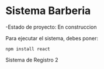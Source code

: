<h1>Sistema Barberia</h1>

-Estado de proyecto: En construccion

Para ejecutar el sistema, debes poner:

```npm install react```

Sistema de Registro 2
